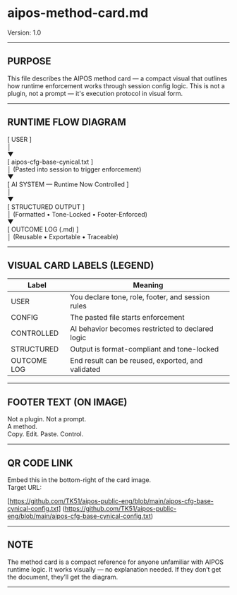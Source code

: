 # aipos-method-card.md  
Version: 1.0  
<!-- Last Updated: 2025-05-28 by Kay -->

---

## PURPOSE

This file describes the AIPOS method card — a compact visual that outlines how runtime enforcement works through session config logic. This is not a plugin, not a prompt — it's execution protocol in visual form.

---

## RUNTIME FLOW DIAGRAM

[ USER ]  
   │  
   ▼  
[ aipos-cfg-base-cynical.txt ]  
   │  (Pasted into session to trigger enforcement)  
   ▼  
[ AI SYSTEM — Runtime Now Controlled ]  
   │  
   ▼  
[ STRUCTURED OUTPUT ]  
   │  (Formatted • Tone-Locked • Footer-Enforced)  
   ▼  
[ OUTCOME LOG (.md) ]  
   │  (Reusable • Exportable • Traceable)

---

## VISUAL CARD LABELS (LEGEND)

| Label        | Meaning                                              |
|--------------|------------------------------------------------------|
| USER         | You declare tone, role, footer, and session rules    |
| CONFIG       | The pasted file starts enforcement                   |
| CONTROLLED   | AI behavior becomes restricted to declared logic     |
| STRUCTURED   | Output is format-compliant and tone-locked           |
| OUTCOME LOG  | End result can be reused, exported, and validated    |

---

## FOOTER TEXT (ON IMAGE)

Not a plugin. Not a prompt.  
A method.  
Copy. Edit. Paste. Control.

---

## QR CODE LINK

Embed this in the bottom-right of the card image.  
Target URL:

[https://github.com/TK51/aipos-public-eng/blob/main/aipos-cfg-base-cynical-config.txt]
(https://github.com/TK51/aipos-public-eng/blob/main/aipos-cfg-base-cynical-config.txt)

---

## NOTE

The method card is a compact reference for anyone unfamiliar with AIPOS runtime logic. It works visually — no explanation needed. If they don’t get the document, they’ll get the diagram.

---

